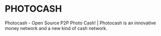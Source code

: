 # PHOTOCASH
Photocash - Open Source P2P Photo Cash! | Photocash is an innovative money network and a new kind of cash network.
